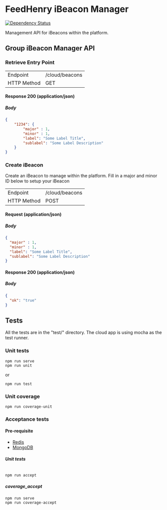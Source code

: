 # FeedHenry iBeacon Manager

[![Dependency Status](https://img.shields.io/david/feedhenry-templates/fh-connector-ibeacon-manager.svg?style=flat-square)](https://david-dm.org/feedhenry-templates/fh-connector-ibeacon-manager)

Management API for iBeacons within the platform.

## Group iBeacon Manager API

### Retrieve Entry Point

|              |                | 
|--------------|----------------|
| Endpoint     | /cloud/beacons |
| HTTP Method  | GET            |


#### Response 200 (application/json)

##### Body

```json
{
    "1234": {
        "major" : 1,
        "minor" : 1,
        "label": "Some Label Title",
        "sublabel": "Some Label Description"
    }
}
```

### Create iBeacon

Create an iBeacon to manage within the platform. Fill in a major and minor ID below to setup your iBeacon

|              |                | 
|--------------|----------------|
| Endpoint     | /cloud/beacons |
| HTTP Method  | POST           |

#### Request (application/json)
    
##### Body

```json
{
  "major" : 1,
  "minor" : 1,
  "label": "Some Label Title",
  "sublabel": "Some Label Description"
}
```

#### Response 200 (application/json)

##### Body

```json
{
  "ok": "true"
}
```

## Tests

All the tests are in the "test/" directory. The cloud app is using mocha as the test runner. 

### Unit tests

```shell
npm run serve
npm run unit
```

or

```shell
npm run test
```

### Unit coverage

```shell
npm run coverage-unit
```

### Acceptance tests

#### Pre-requisite

* [Redis](https://redis.io/)
* [MongoDB](https://www.mongodb.com/)

##### Unit tests

```shell
  
npm run accept
```

##### coverage_accept

```shell
npm run serve
npm run coverage-accept
```
